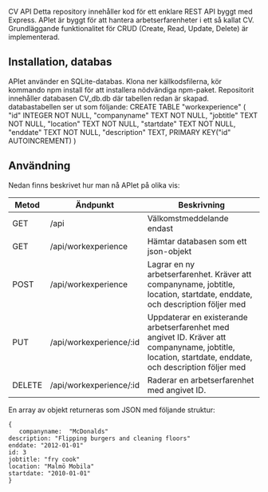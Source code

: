 CV API
Detta repository innehåller kod för ett enklare REST API byggt med Express. APIet är byggt för att hantera arbetserfarenheter i ett så kallat CV. 
Grundläggande funktionalitet för CRUD (Create, Read, Update, Delete) är implementerad.

## Installation, databas
APIet använder en SQLite-databas.
Klona ner källkodsfilerna, kör kommando npm install för att installera nödvändiga npm-paket. Repositorit innehåller databasen CV_db.db där tabellen redan är skapad. 
databastabellen ser ut som följande:
CREATE TABLE "workexperience" (
	"id"	INTEGER NOT NULL,
	"companyname"	TEXT NOT NULL,
	"jobtitle"	TEXT NOT NULL,
	"location"	TEXT NOT NULL,
	"startdate"	TEXT NOT NULL,
	"enddate"	TEXT NOT NULL,
	"description"	TEXT,
	PRIMARY KEY("id" AUTOINCREMENT)
)


## Användning
Nedan finns beskrivet hur man nå APIet på olika vis:

|Metod  |Ändpunkt     |Beskrivning                                                                           |
|-------|-------------|--------------------------------------------------------------------------------------|
|GET    |/api         |Välkomstmeddelande endast                                                             |
|GET    |/api/workexperience| Hämtar databasen som ett json-objekt                                             |
|POST   |/api/workexperience|Lagrar en ny arbetserfarenhet. Kräver att companyname, jobtitle, location, startdate, enddate, och description följer med     |
|PUT    |/api/workexperience/:id |Uppdaterar en existerande arbetserfarenhet med angivet ID. Kräver att companyname, jobtitle, location, startdate, enddate, och description följer med|
|DELETE |/api/workexperience/:id |Raderar en arbetserfarenhet med angivet ID.                                                       |

En array av objekt returneras som JSON med följande struktur:
```
{
   companyname:  "McDonalds"
description: "Flipping burgers and cleaning floors"
enddate: "2012-01-01"
id: 3
jobtitle: "fry cook"
location: "Malmö Mobila"
startdate: "2010-01-01"
}
```
